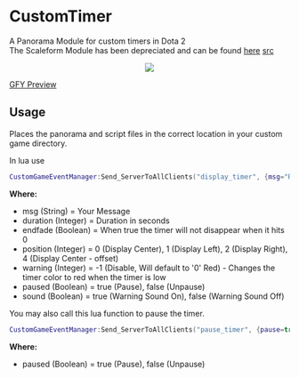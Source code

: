 # CustomTimer
A Panorama Module for custom timers in Dota 2  
The Scaleform Module has been depreciated and can be found [here](https://github.com/ynohtna92/CustomTimer/releases/tag/Scaleform) [src](https://github.com/ynohtna92/CustomTimer/tree/3833a3acfc7c8205b653f6d0c2438ea57215cad7)

<p align="center">
  <img src="https://raw.githubusercontent.com/ynohtna92/CustomTimer/master/src/CustomTimerPreview.PNG"/>
</p>

[GFY Preview](https://gfycat.com/OfficialCautiousCaimanlizard)

Usage
-----
Places the panorama and script files in the correct location in your custom game directory.

In lua use  
````lua
CustomGameEventManager:Send_ServerToAllClients("display_timer", {msg="Remaining", duration=10, mode=0, endfade=false, position=0, warning=5, paused=false, sound=true} )
````
**Where:**
- msg (String) = Your Message
- duration (Integer) = Duration in seconds
- endfade (Boolean) = When true the timer will not disappear when it hits 0
- position (Integer) = 0 (Display Center), 1 (Display Left), 2 (Display Right), 4 (Display Center - offset)
- warning (Integer) = -1 (Disable, Will default to '0' Red) - Changes the timer color to red when the timer is low
- paused (Boolean) = true (Pause), false (Unpause)
- sound (Boolean) = true (Warning Sound On), false (Warning Sound Off)

You may also call this lua function to pause the timer.  
```lua
CustomGameEventManager:Send_ServerToAllClients("pause_timer", {pause=true} )
```
  
**Where:**
- paused (Boolean) = true (Pause), false (Unpause)
